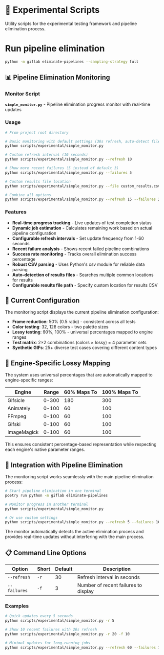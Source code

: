 # 🧪 Experimental Scripts

Utility scripts for the experimental testing framework and pipeline elimination process.

# Run pipeline elimination

```bash
python -m giflab eliminate-pipelines --sampling-strategy full
```


## 📊 Pipeline Elimination Monitoring

### Monitor Script

**`simple_monitor.py`** - Pipeline elimination progress monitor with real-time updates

### Usage

```bash
# From project root directory

# Basic monitoring with default settings (30s refresh, auto-detect file)
python scripts/experimental/simple_monitor.py

# Custom refresh interval (10 seconds)
python scripts/experimental/simple_monitor.py --refresh 10

# Show more recent failures (5 instead of default 3)
python scripts/experimental/simple_monitor.py --failures 5

# Custom results file location
python scripts/experimental/simple_monitor.py --file custom_results.csv

# Combine all options
python scripts/experimental/simple_monitor.py --refresh 15 --failures 2 --file my_results.csv
```

### Features

- **Real-time progress tracking** - Live updates of test completion status
- **Dynamic job estimation** - Calculates remaining work based on actual pipeline configuration
- **Configurable refresh intervals** - Set update frequency from 1-60 seconds
- **Recent failure analysis** - Shows recent failed pipeline combinations
- **Success rate monitoring** - Tracks overall elimination success percentage
- **Robust CSV parsing** - Uses Python's csv module for reliable data parsing
- **Auto-detection of results files** - Searches multiple common locations for results
- **Configurable results file path** - Specify custom location for results CSV

## 🎯 Current Configuration

The monitoring script displays the current pipeline elimination configuration:

- **Frame reduction**: 50% (0.5 ratio) - consistent across all tests
- **Color testing**: 32, 128 colors - two palette sizes
- **Lossy testing**: 60%, 100% - universal percentages mapped to engine ranges
- **Test matrix**: 2×2 combinations (colors × lossy) = 4 parameter sets
- **Synthetic GIFs**: 25+ diverse test cases covering different content types

## 🔧 Engine-Specific Lossy Mapping

The system uses universal percentages that are automatically mapped to engine-specific ranges:

| Engine | Range | 60% Maps To | 100% Maps To |
|--------|-------|-------------|--------------|
| Gifsicle | 0-300 | 180 | 300 |
| Animately | 0-100 | 60 | 100 |
| FFmpeg | 0-100 | 60 | 100 |
| Gifski | 0-100 | 60 | 100 |
| ImageMagick | 0-100 | 60 | 100 |

This ensures consistent percentage-based representation while respecting each engine's native parameter ranges.

## 🚀 Integration with Pipeline Elimination

The monitoring script works seamlessly with the main pipeline elimination process:

```bash
# Start pipeline elimination in one terminal
poetry run python -m giflab eliminate-pipelines

# Monitor progress in another terminal
python scripts/experimental/simple_monitor.py

# Or use custom settings
python scripts/experimental/simple_monitor.py --refresh 5 --failures 10
```

The monitor automatically detects the active elimination process and provides real-time updates without interfering with the main process.

## 📋 Command Line Options

| Option | Short | Default | Description |
|--------|-------|---------|-------------|
| `--refresh` | `-r` | 30 | Refresh interval in seconds |
| `--failures` | `-f` | 3 | Number of recent failures to display |

### Examples

```bash
# Quick updates every 5 seconds
python scripts/experimental/simple_monitor.py -r 5

# Show 10 recent failures with 20s refresh
python scripts/experimental/simple_monitor.py -r 20 -f 10

# Minimal updates for long-running jobs
python scripts/experimental/simple_monitor.py --refresh 60 --failures 1
``` 